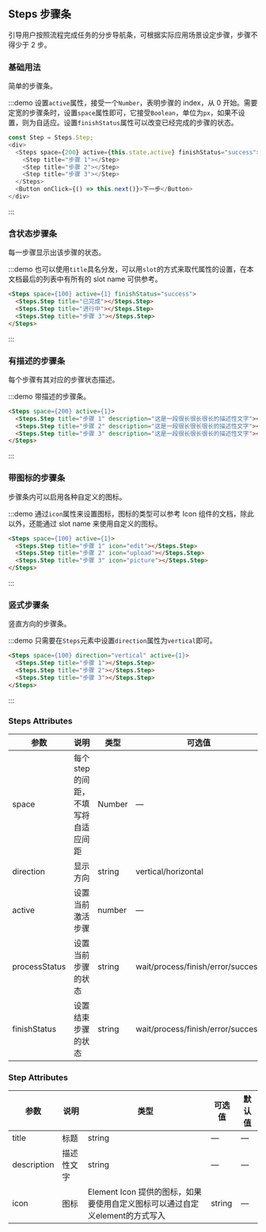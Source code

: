 ## Steps 步骤条
引导用户按照流程完成任务的分步导航条，可根据实际应用场景设定步骤，步骤不得少于 2 步。

### 基础用法

简单的步骤条。

:::demo 设置`active`属性，接受一个`Number`，表明步骤的 index，从 0 开始。需要定宽的步骤条时，设置`space`属性即可，它接受`Boolean`，单位为`px`，如果不设置，则为自适应。设置`finishStatus`属性可以改变已经完成的步骤的状态。
```javascript
const Step = Steps.Step;
<div>
  <Steps space={200} active={this.state.active} finishStatus="success">
    <Step title="步骤 1"></Step>
    <Step title="步骤 2"></Step>
    <Step title="步骤 3"></Step>
  </Steps>
  <Button onClick={() => this.next()}>下一步</Button>
</div>
```

:::

### 含状态步骤条

每一步骤显示出该步骤的状态。

:::demo 也可以使用`title`具名分发，可以用`slot`的方式来取代属性的设置，在本文档最后的列表中有所有的 slot name 可供参考。
```html
<Steps space={100} active={1} finishStatus="success">
  <Steps.Step title="已完成"></Steps.Step>
  <Steps.Step title="进行中"></Steps.Step>
  <Steps.Step title="步骤 3"></Steps.Step>
</Steps>
```
:::

### 有描述的步骤条

每个步骤有其对应的步骤状态描述。

:::demo 带描述的步骤条。
```html
<Steps space={200} active={1}>
  <Steps.Step title="步骤 1" description="这是一段很长很长很长的描述性文字"></Steps.Step>
  <Steps.Step title="步骤 2" description="这是一段很长很长很长的描述性文字"></Steps.Step>
  <Steps.Step title="步骤 3" description="这是一段很长很长很长的描述性文字"></Steps.Step>
</Steps>
```
:::

### 带图标的步骤条
步骤条内可以启用各种自定义的图标。

:::demo 通过`icon`属性来设置图标，图标的类型可以参考 Icon 组件的文档，除此以外，还能通过 slot name 来使用自定义的图标。
```html
<Steps space={100} active={1}>
  <Steps.Step title="步骤 1" icon="edit"></Steps.Step>
  <Steps.Step title="步骤 2" icon="upload"></Steps.Step>
  <Steps.Step title="步骤 3" icon="picture"></Steps.Step>
</Steps>
```
:::

### 竖式步骤条

竖直方向的步骤条。

:::demo 只需要在`Steps`元素中设置`direction`属性为`vertical`即可。
```html
<Steps space={100} direction="vertical" active={1}>
  <Steps.Step title="步骤 1"></Steps.Step>
  <Steps.Step title="步骤 2"></Steps.Step>
  <Steps.Step title="步骤 3"></Steps.Step>
</Steps>
```
:::

### Steps Attributes

| 参数      | 说明    | 类型      | 可选值       | 默认值   |
|---------- |-------- |---------- |-------------  |-------- |
| space | 每个 step 的间距，不填写将自适应间距 | Number | — | — |
| direction | 显示方向 | string | vertical/horizontal | horizontal |
| active | 设置当前激活步骤  | number | — | 0 |
| processStatus | 设置当前步骤的状态 | string | wait/process/finish/error/success | process |
| finishStatus | 设置结束步骤的状态 | string | wait/process/finish/error/success | finish |

### Step Attributes
| 参数      | 说明    | 类型      | 可选值       | 默认值   |
|---------- |-------- |---------- |-------------  |-------- |
| title | 标题 | string | — | — |
| description | 描述性文字 | string | — | — |
| icon | 图标 | Element Icon 提供的图标，如果要使用自定义图标可以通过自定义element的方式写入 | string | — |

